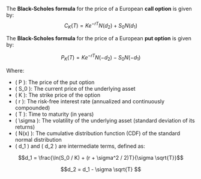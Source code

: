 The **Black-Scholes formula** for the price of a European **call option** is given by:
$$
C_K(T) = K e^{-rT} N(d_2) + S_0 N(d_1)
$$

The **Black-Scholes formula** for the price of a European **put option** is given by:

$$
P_K(T) = K e^{-rT} N(-d_2) - S_0 N(-d_1)
$$

Where:

- \( P \): The price of the put option
- \( S_0 \): The current price of the underlying asset
- \( K \): The strike price of the option
- \( r \): The risk-free interest rate (annualized and continuously compounded)
- \( T \): Time to maturity (in years)
- \( \sigma \): The volatility of the underlying asset (standard deviation of its returns)
- \( N(x) \): The cumulative distribution function (CDF) of the standard normal distribution
- \( d_1 \) and \( d_2 \) are intermediate terms, defined as:


$$d_1 = \frac{\ln(S_0 / K) + (r + \sigma^2 / 2)T}{\sigma \sqrt{T}}$$



$$d_2 = d_1 - \sigma \sqrt{T}
$$


